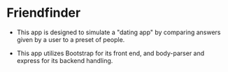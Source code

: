 # Friendfinder

* This app is designed to simulate a "dating app" by comparing answers given by a user to a preset of people.

* This app utilizes Bootstrap for its front end, and body-parser and express for its backend handling.